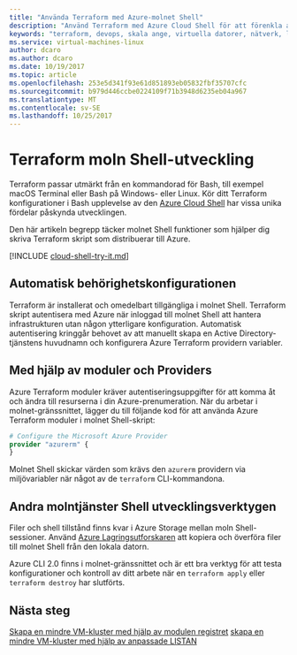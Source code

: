```yaml
---
title: "Använda Terraform med Azure-molnet Shell"
description: "Använd Terraform med Azure Cloud Shell för att förenkla autentisering och konfigureras."
keywords: "terraform, devops, skala ange, virtuella datorer, nätverk, lagring, moduler"
ms.service: virtual-machines-linux
author: dcaro
ms.author: dcaro
ms.date: 10/19/2017
ms.topic: article
ms.openlocfilehash: 253e5d341f93e61d851893eb05832fbf35707cfc
ms.sourcegitcommit: b979d446ccbe0224109f71b3948d6235eb04a967
ms.translationtype: MT
ms.contentlocale: sv-SE
ms.lasthandoff: 10/25/2017
---
```

# <a name="terraform-cloud-shell-development"></a>Terraform moln Shell-utveckling 

Terraform passar utmärkt från en kommandorad för Bash, till exempel macOS Terminal eller Bash på Windows- eller Linux. Kör ditt Terraform konfigurationer i Bash upplevelse av den [Azure Cloud Shell](/azure/cloud-shell/overview) har vissa unika fördelar påskynda utvecklingen.

Den här artikeln begrepp täcker molnet Shell funktioner som hjälper dig skriva Terraform skript som distribuerar till Azure.

[!INCLUDE [cloud-shell-try-it.md](../../includes/cloud-shell-try-it.md)]

## <a name="automatic-credential-configuration"></a>Automatisk behörighetskonfigurationen

Terraform är installerat och omedelbart tillgängliga i molnet Shell. Terraform skript autentisera med Azure när inloggad till molnet Shell att hantera infrastrukturen utan någon ytterligare konfiguration. Automatisk autentisering kringgår behovet av att manuellt skapa en Active Directory-tjänstens huvudnamn och konfigurera Azure Terraform providern variabler.


## <a name="using-modules-and-providers"></a>Med hjälp av moduler och Providers

Azure Terraform moduler kräver autentiseringsuppgifter för att komma åt och ändra till resurserna i din Azure-prenumeration. När du arbetar i molnet-gränssnittet, lägger du till följande kod för att använda Azure Terraform moduler i molnet Shell-skript:

```tf
# Configure the Microsoft Azure Provider
provider "azurerm" {
}
```

Molnet Shell skickar värden som krävs den `azurerm` providern via miljövariabler när något av de `terraform` CLI-kommandona.

## <a name="other-cloud-shell-developer-tools"></a>Andra molntjänster Shell utvecklingsverktygen

Filer och shell tillstånd finns kvar i Azure Storage mellan moln Shell-sessioner. Använd [Azure Lagringsutforskaren](/azure/vs-azure-tools-storage-manage-with-storage-explorer) att kopiera och överföra filer till molnet Shell från den lokala datorn.

Azure CLI 2.0 finns i molnet-gränssnittet och är ett bra verktyg för att testa konfigurationer och kontroll av ditt arbete när en `terraform apply` eller `terraform destroy` har slutförts.


## <a name="next-steps"></a>Nästa steg

[Skapa en mindre VM-kluster med hjälp av modulen registret](terraform-create-vm-cluster-module.md)
[skapa en mindre VM-kluster med hjälp av anpassade LISTAN](terraform-create-vm-cluster-with-infrastructure.md)

